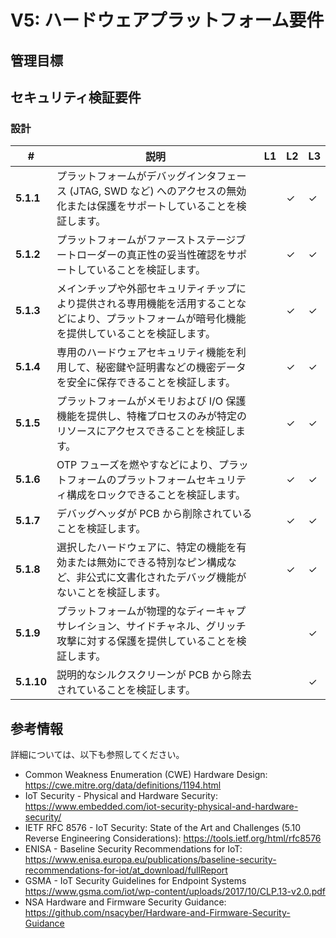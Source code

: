# V5: ハードウェアプラットフォーム要件

## 管理目標

## セキュリティ検証要件

### 設計

| # | 説明 | L1 | L2 | L3 |
| -- | ---------------------- | - | - | - |
| **5.1.1** | プラットフォームがデバッグインタフェース (JTAG, SWD など) へのアクセスの無効化または保護をサポートしていることを検証します。 | | ✓ | ✓ |
| **5.1.2** | プラットフォームがファーストステージブートローダーの真正性の妥当性確認をサポートしていることを検証します。 | | ✓ | ✓ |
| **5.1.3** | メインチップや外部セキュリティチップにより提供される専用機能を活用することなどにより、プラットフォームが暗号化機能を提供していることを検証します。 | | ✓ | ✓ |
| **5.1.4** | 専用のハードウェアセキュリティ機能を利用して、秘密鍵や証明書などの機密データを安全に保存できることを検証します。 | | ✓ | ✓ |
| **5.1.5** | プラットフォームがメモリおよび I/O 保護機能を提供し、特権プロセスのみが特定のリソースにアクセスできることを検証します。 | | ✓ | ✓ |
| **5.1.6** | OTP フューズを燃やすなどにより、プラットフォームのプラットフォームセキュリティ構成をロックできることを検証します。 | | ✓ | ✓ |
| **5.1.7** | デバッグヘッダが PCB から削除されていることを検証します。 | | ✓  | ✓ |
| **5.1.8** | 選択したハードウェアに、特定の機能を有効または無効にできる特別なピン構成など、非公式に文書化されたデバッグ機能がないことを検証します。 | | ✓ | ✓ |
| **5.1.9** | プラットフォームが物理的なディーキャプサレイション、サイドチャネル、グリッチ攻撃に対する保護を提供していることを検証します。 | | | ✓ |
| **5.1.10** | 説明的なシルクスクリーンが PCB から除去されていることを検証します。 | | | ✓ |

## 参考情報
詳細については、以下も参照してください。
- Common Weakness Enumeration (CWE) Hardware Design: <https://cwe.mitre.org/data/definitions/1194.html>
- IoT Security - Physical and Hardware Security: <https://www.embedded.com/iot-security-physical-and-hardware-security/>
- IETF RFC 8576 - IoT Security: State of the Art and Challenges (5.10 Reverse Engineering Considerations): <https://tools.ietf.org/html/rfc8576>
- ENISA - Baseline Security Recommendations for IoT: <https://www.enisa.europa.eu/publications/baseline-security-recommendations-for-iot/at_download/fullReport>
- GSMA - IoT Security Guidelines for Endpoint Systems <https://www.gsma.com/iot/wp-content/uploads/2017/10/CLP.13-v2.0.pdf>
- NSA Hardware and Firmware Security Guidance: <https://github.com/nsacyber/Hardware-and-Firmware-Security-Guidance>
